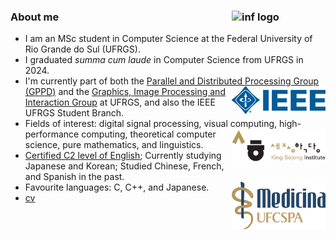 ### About me <img src="/assets/inf-logo.png" alt="inf logo" style="width: 150px;" align="right"/>
- I am an MSc student in Computer Science at the Federal University of Rio Grande do Sul (UFRGS).
- I graduated _summa cum laude_ in Computer Science from UFRGS in 2024. 
- I'm currently part of both the [Parallel and Distributed Processing Group (GPPD)](https://www.inf.ufrgs.br/gppd/site/) and the <img src="/assets/ieee-logo.png" alt="ieee logo" style="width: 150px;" align="right"/>[Graphics, Image Processing and Interaction Group](https://www.inf.ufrgs.br/cg/) at UFRGS, and also the IEEE UFRGS Student Branch. 
- Fields of interest: digital signal processing, visual computing, high-performance computing,<img src="/assets/ksi-logo.png" alt="ksi logo" style="width: 150px;" align="right"/> theoretical computer science, pure mathematics, and linguistics. 
- [Certified C2 level of English](https://beckcomp.github.io/CAE.pdf); Currently studying Japanese and Korean; Studied Chinese, French, and Spanish in the past. 
- Favourite languages: C, C++, and Japanese.<img src="/assets/medicina.png" alt="med ufcspa" style="width: 150px;" align="right"/>
- [cv](https://beckcomp.github.io/CV.pdf)
